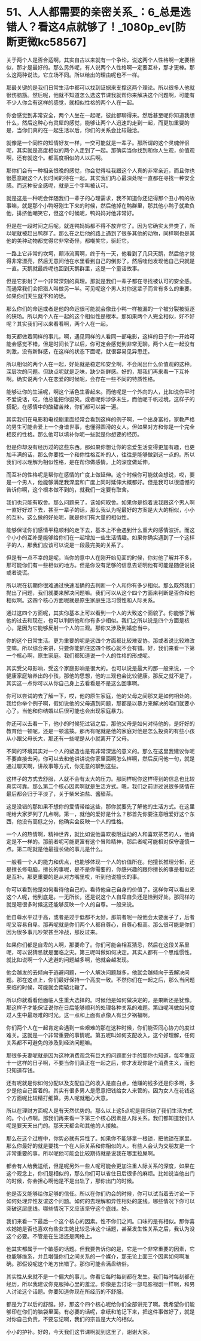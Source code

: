 # 51、人人都需要的亲密关系_：6_总是选错人？看这4点就够了！_1080p_ev[防断更微kc58567]

关于两个人是否合适啊，其实自古以来就有一个争论，说这两个人性格啊一定要相似，那才是最好的。那么另外呢，有人说两个人性格啊一定要互补，那才更棒。那么这两种说法，它立场不同。所以给出的理由呢也不一样。

那最关键的是我们日常生活中都可以找到证据来支撑这两个理论。所以很多人他就很伤脑筋。然后呢，他就不知道怎么选这节课我就帮你来解决这个问题啊，可能有不少人你会有这样的感觉，就相似性格的两个人在一起。

你会感觉到非常安全，两个人坐在一起呢，彼此都聊得来。然后甚至呢你知道我想什么，然后这种心有灵犀的感觉，能够让两个人迅速的走到一起，而更加重要的是，当你们真的在一起生活以后，你们的关系会比较融洽。

就像是一个同性的知情好友一样，一交可能就是一辈子。那所谓的这个灵魂伴侣呢，其实就是高度相似的两个人走到了一起。那确实当你找到和你人生观，价值观啊，还有就这个。都高度相似的人以后啊。

那你们会有一种相亲恨晚的感觉，你会觉得哇我跟这个人真的非常亲近，而且你也很愿意跟这个人长时间的待在一起。其实我们内心最深处呢一直都在寻找一种安全感。而这种安全感呢，就是三个字叫被认可。

就是这是一种呢会伴随我们一辈子的心理需求，我不知道你还记得那个丑小鸭的故事嘛，就是那个小鸭呀刚生下来的时候，然后他掉在鸭群里，那其他小鸭子就欺负他，排挤他嘲笑它，但这个时候呢，鸭妈妈对他非常好。

但是在一段时间之后呢，就连鸭妈妈都不得不放弃它了。因为它确实太异类了，所以呢就被赶出鸭群了。那么在之后他的路上遇到了很多其他的动物，同样啊也是其他的美种动物都觉得它非常奇怪，都嘲笑它，驱赶它。

一路上它非常的坎坷，颠沛流离啊，终于有一天，他看到了几只天鹅，然后他才觉得非常漂亮，然后无意间他在水里看到自己的倒影了。然后哇他发现他自己只就是一直。天鹅就最终呢也回到天鹅群里，这是一个童话故事。

但是它影射了一个非常深刻的真理。那就是我们一辈子都在寻找被认可的安全感。而通常我们会把猎人叫做另一半。可见呢这个男人对你这辈子而言有多么的重要。如果你们天生就不和的话。

那么你们的命运或者是他的命运很可能就会像丑小鸭一样被漏的一个被分裂被驱逐的狭场。所以两个人在一起的这个相似性是根本。那如果两个人完全相似，好不好呢？其实我们可以来看看啊，两个人在一起。

每天都做着同样的事儿，啊，遇见同样的人看同一部电影，这样的日子你一开始可能会感觉不错，但是时间长了以后，你可定会感觉到非常无聊。两个人在一起没有刺激，没有新鲜感，在这样的状态下面呢，就很容易见异思迁。

所以相似的两个人在一起，好处就是稳定和安全啊，不会闹出什么价值观的这种。深层次的问题。但缺点呢就是乏味，缺少新鲜感。好的，那我们再来看一下互补啊。确实说两个人在恋爱的时候呢，会存在一些不同的特质性格。

能够让你的生活呢，啊这个活色生香起来。而他呢是一个外向的人，比如说你平时不爱说话，哎，他总能把你逗笑。或者呢你涉侈未生，而他呢千帆过境，这样子的搭配，在感情中的酸甜苦辣，你们都可以尝一遍。

其实我们在电影和电视剧里面经常会看到这样的例子啊，一个出身富裕，家教严格的男生可能会爱上一个身谙世事，也懂得圆滑的女人。但如果对方和你是一个完全相反的性格。那么他可以填补你呃一些就是你想要的经历。

但是你却没有经历过的这些东西。那如果你想让你的恋爱生活变得更加有趣，也更加丰满的话，那么你要找一个和你性格互补的人，往往是能够做到这一点的。所以我们可以理解为相似性格，是在帮你做感情。上的深度做延伸。

而互补的性格呢是帮你在感情的广度上做延伸。这个时候你可能就会想说，哎，要是一个男人，他能够满足我深度和广度上同时延伸大概都好。但是我可以很遗憾的告诉你啊，这个根本做不到的，就我们一定要有取舍。

我们也只能有取舍。那么问题来了，该如何取舍。如果你是抱着说我跟这个男人啊一直好好过下去，甚至一辈子的话，那么我认为呢最好的方案是大大的相似，小小的互补。这么做的好处呢，就是你们有大量的相似性。

能够保证你们感情平稳顺利的走下去，基本上不会遇到什么重大的感情波折。而这个小小的互补是能够给你们在一起增加一些生活情趣。如果你确实遇到了一个这样子的人，那我们应该可以说是一段最完美的关系了。

但是有一点不幸的是呢，当你的意中人在刚开始见面的时候，你对他了解并不多，那可能你们有一些相似的地方。但是你没有足够的信息去证明他有可能是随便说说或者说谎。

所以呢在初期你很难通过快速准确的去判断一个人和你有多少相似。那么既然我们抛出了问题，我们就要来解决问题嘛。我们可以从这个四个方面来判断是否你和他相似啊。这四个核心方面呢就是原生家庭生活习惯性和人际关系。

通过这四个方面呢，其实你基本上可以看到一个人的大致这个面貌了。你能够了解他的过去和现在，也可以判断他和你有多少相似。我们之所以说是四个方面是核心，是因为它能够反射一个人的三观。那你又涉及到婚恋当中。

你的这个日常生活。更为重要的呢是这四个方面都比较难妥协。那或者说比较难改变嘛。所以综合来讲，只要你能抓住这四个核心就不会有错。好，我们来看一下第一个核心啊，原生家庭。我们都知道说一个人的性格的形成呢。

其实受父母影响，受这个家庭影响是很大的。也可以说是最大的那一般来说，一个健康家庭培养出的小孩，那他的思想，他的三观也会比较健康。那反之就不是了，其实这一点你可以从你自己身上去看看是不是这么回事啊。

你可以尝试的去了解一下，哎，他的原生家庭，他的父母之间那又是如何相处的。我给你举个例子啊，假如说他的父母遇到问题，那都是以暴力来解决的咱们就要小心了。当他和你结婚以后很可能也会出现家庭暴力。

你还可以去看一下，他小的时候犯过错之后，那他父母是如何对待他的，是好好的教育他一顿呢，还是一顿滥揍。那再有呢就是他的家庭对他是怎么投资的有些小孩从小跟父母长大，那还有一些呢是从小就离开了父母。

不同的环境其实对一个人的塑造也是有非常深远的意义的。那么在这里我建议你呢不要直接去问，你可以去和他讲讲说你家里面啊怎么样啊，然后反问他一句，就是通过聊天啊，讲故事等方式，你无意的聊到这些。

这样子的方式去舒服，人就不会有太大的压力。那同样呢你这样得到的信息也比较真实可靠。那么第二个核心因素啊就是生活方式。嗯，我们之前讲过说很多感情在最后都会归于平淡了，关于柴米油盐、酱醋茶。

这是没错的那如果不想你的爱情带给这些，那你就要先了解他的生活方式。在这里呢给大家罗列了几点啊。第一，就他的爱好是什么？那首先你要注意哦爱好这个东西，他没有高低之分，他确实会反映一个人的性格。

一个人的热情啊，精神世界，就比如说他喜欢极限运动的人和喜欢茶艺的人，他肯定是不一样的。那前者呢可能更富有这个冒险精神，那后者呢可能相对保守谨慎一点。第二呢就是他最擅长做的事儿是什么。

一般看一个人的能力和优点，也能够体现一个人的价值所在。他擅长推理分析，还是擅长修电脑，擅长的事呢，是不是你需要的，你感兴趣的跟你擅长的事是相似还是互补。那更重要的是从对方嘴里哎，听到他说擅长的事。

你可以看到他是如何看待他自己的。看待他自己自身的价值了。这样你可以看出来这个人呢，他到底是。一无所长，还是说这个人自卑自负还是恰到好处。那同样的就是嗯很多时候这还能够反映一个人的自尊。一般来说。

他自尊水平过于高，或者是过于低都不太好。那前者呢一般他会太要面子了，后者呢又容易自卑。那再呢就是你们两个人都自尊心，自尊心极高。那么很可能是你们因为很多事儿吵架甚至冷战，那反过来。

如果你们都是自卑的人啊，那要命了。你们可能会相互猜忌，然后在这段关系里呢，可以说猜忌就是面临之灾。第三呢叫做如何决定。其实人都有一个思维惯性。就比如说啊一个人逃避的问题越多啊，他就会越发现。

他会越发的去倾向于逃避问题，一个人解决问题越多，他就会越倾向于去解决问题。那在这点上，你们最好保持一个高度一致。不然你们在一起之后，那么当问题来临的时候，可能就会南辕北辙了。

所以你就看看他面临人生重大选择的。时候他是如何做决定的，是果断还是犹豫。那这样子才能保证说你在日后能够顺利的处理各种关系的难题。第四呢叫做如何度过人生中最艰难的时光。这一点和上面有点像人有旦夕祸福啊。

你们两个人在一起肯定会遇到一些艰难的那在这种时候，你们能否同心协力的度过难关。这就是一个非常重要的事情呢。第五呢叫如何支配收入，这个好理解，任何关系都不可避免的涉及到经济问题嘛。

那很多夫妻呢就是因为这种消费观念有巨大的问题而分手的那你也知道，每年像双十一这样的日子啊，不要当你们真正在一起之后，你才发现你是个消费主义，而他只知道存钱。

还有呢就是你如何分配以及支配自己的收入是直白点，他赚的钱多还是你多啊，多少是他自己留着的。其实有很多男人是愿意把钱给女人来管的。因为女人在花钱这个方面呢比较精打细算。男人呢就粗心大意。

所以在理财方面呢人是有天然优势的。那么以上这5点呢是我归纳了我们生活方式的。个小点啊。那我们再来看一下第三个核心因素是人际关系。我们都知道我们人呢是要天天出门的。那天天都会和其他的人接触。

那么在这个过程中，你势必就有异性了。如果你不能够拿一根锁，把他锁在家里。那么你最好的就是要找一个在人际关系和你相似的人。有些人会认为交朋友是一个非常重要的事。所以呢他可能会比较期待就是说我在哪里拉屎啊。

都会有人给我送纸，但是呢另外一些人呢可能会更加注重人际关系的深度，如果在这个观念上，你们是相似的，那么你们可以省住日后很多的麻烦。比如说当他出门的时候，你会担心啊他是不是出轨了，那你出门的时候。

他是否又能够给你足够的信任。所以在你们约会的时候，你可以试当着去讨论一下如何处理异性友谊这个问题。如何的去理解和异性相处的底线。哪些情况下你可以突破这层底线。哪些情况下又应该坚守这个底线。好。

我们来看一下最后一个这个核心的因素。性不你们之间。口味的是有相似。那你喜欢她她是否也喜欢有些女生她比较忌讳这个话题，甚至发生性关系之后，我认为没这个必要。不管是在生活还是网络上。

他其实都属于一个敏感的话题。但我要告诉你的是，它是一个非常重要的因素，它也能够维系，并且增强你们之间关系的一个媒介，那无论上面三个因素如何啊准确。那假设呢这个地方出错了。那你可能会满盘结俗。

其实性从来就不是一个偏大的事儿。你看它每时每刻都在发生。我们每时每刻都在经历，所以我建议你克服掉心里的羞涩。你像是去讨论一部电影视剧一样啊，和男人讨论这个话题。你要知道你现在所经历的不舒服。

都是为了以后的舒服。好，那这个四个核心呢给你们全部讲完了啊。我希望你们能够印在你们的脑袋里面。有必要的话呢，拿纸和笔记下来，把这件事做好了，就是对你自己负责，不要忘记啊，我们的宗旨是大大的相似。

小小的护补。好的，今天我们这节课啊就到这里了，谢谢大家。